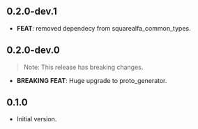 ## 0.2.0-dev.1

 - **FEAT**: removed dependecy from squarealfa_common_types.

## 0.2.0-dev.0

> Note: This release has breaking changes.

 - **BREAKING** **FEAT**: Huge upgrade to proto_generator.

## 0.1.0

 - Initial version.
